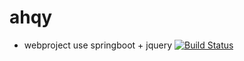 # ahqy
- webproject use springboot + jquery 
[![Build Status](https://app.travis-ci.com/nognight/ahqy.svg?branch=master)](https://app.travis-ci.com/nognight/ahqy)
